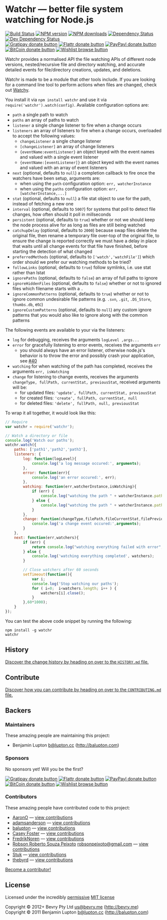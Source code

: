 # Watchr — better file system watching for Node.js

<!-- BADGES/ -->

[![Build Status](https://img.shields.io/travis/bevry/watchr/master.svg)](http://travis-ci.org/bevry/watchr "Check this project's build status on TravisCI")
[![NPM version](https://img.shields.io/npm/v/watchr.svg)](https://npmjs.org/package/watchr "View this project on NPM")
[![NPM downloads](https://img.shields.io/npm/dm/watchr.svg)](https://npmjs.org/package/watchr "View this project on NPM")
[![Dependency Status](https://img.shields.io/david/bevry/watchr.svg)](https://david-dm.org/bevry/watchr)
[![Dev Dependency Status](https://img.shields.io/david/dev/bevry/watchr.svg)](https://david-dm.org/bevry/watchr#info=devDependencies)<br/>
[![Gratipay donate button](https://img.shields.io/gratipay/bevry.svg)](https://www.gratipay.com/bevry/ "Donate weekly to this project using Gratipay")
[![Flattr donate button](https://img.shields.io/badge/flattr-donate-yellow.svg)](http://flattr.com/thing/344188/balupton-on-Flattr "Donate monthly to this project using Flattr")
[![PayPayl donate button](https://img.shields.io/badge/paypal-donate-yellow.svg)](https://www.paypal.com/cgi-bin/webscr?cmd=_s-xclick&hosted_button_id=QB8GQPZAH84N6 "Donate once-off to this project using Paypal")
[![BitCoin donate button](https://img.shields.io/badge/bitcoin-donate-yellow.svg)](https://coinbase.com/checkouts/9ef59f5479eec1d97d63382c9ebcb93a "Donate once-off to this project using BitCoin")
[![Wishlist browse button](https://img.shields.io/badge/wishlist-donate-yellow.svg)](http://amzn.com/w/2F8TXKSNAFG4V "Buy an item on our wishlist for us")

<!-- /BADGES -->


Watchr provides a normalised API the file watching APIs of different node versions, nested/recursive file and directory watching, and accurate detailed events for file/directory creations, updates, and deletions.

Watchr is made to be a module that other tools include. If you are looking for a command line tool to perform actions when files are changed, check out [Watchy](https://github.com/caseywebdev/watchy).

You install it via `npm install watchr` and use it via `require('watchr').watch(config)`. Available configuration options are:

- `path` a single path to watch
- `paths` an array of paths to watch
- `listener` a single change listener to fire when a change occurs
- `listeners` an array of listeners to fire when a change occurs, overloaded to accept the following values:
	- `changeListener` a single change listener
	- `[changeListener]` an array of change listeners
	- `{eventName:eventListener}` an object keyed with the event names and valued with a single event listener
	- `{eventName:[eventListener]}` an object keyed with the event names and valued with an array of event listeners
- `next` (optional, defaults to `null`) a completion callback to fire once the watchers have been setup, arguments are:
	- when using the `path` configuration option: `err, watcherInstance`
	- when using the `paths` configuration option: `err, [watcherInstance,...]` 
- `stat` (optional, defaults to `null`) a file stat object to use for the path, instead of fetching a new one
- `interval` (optional, defaults to `5007`) for systems that poll to detect file changes, how often should it poll in millseconds
- `persistent` (optional, defaults to `true`) whether or not we should keep the node process alive for as long as files are still being watched
- `catchupDelay` (optional, defaults to `2000`) because swap files delete the original file, then rename a temporary file over-top of the original file, to ensure the change is reported correctly we must have a delay in place that waits until all change events for that file have finished, before starting the detection of what changed
- `preferredMethods` (optional, defaults to `['watch','watchFile']`) which order should we prefer our watching methods to be tried?
- `followLinks` (optional, defaults to `true`) follow symlinks, i.e. use stat rather than lstat
- `ignorePaths` (optional, defaults to `false`) an array of full paths to ignore
- `ignoreHiddenFiles` (optional, defaults to `false`) whether or not to ignored files which filename starts with a `.`
- `ignoreCommonPatterns` (optional, defaults to `true`) whether or not to ignore common undesirable file patterns (e.g. `.svn`, `.git`, `.DS_Store`, `thumbs.db`, etc)
- `ignoreCustomPatterns` (optional, defaults to `null`) any custom ignore patterns that you would also like to ignore along with the common patterns

The following events are available to your via the listeners:

- `log` for debugging, receives the arguments `logLevel ,args...`
- `error` for gracefully listening to error events, receives the arguments `err`
	- you should always have an error listener, otherwise node.js's behavior is to throw the error and possibly crash your application, see [#40](https://github.com/bevry/watchr/issues/40)
- `watching` for when watching of the path has completed, receives the arguments `err, isWatching`
- `change` for listening to change events, receives the arguments `changeType, fullPath, currentStat, previousStat`, received arguments will be:
	- for updated files: `'update', fullPath, currentStat, previousStat`
	- for created files: `'create', fullPath, currentStat, null`
	- for deleted files: `'delete', fullPath, null, previousStat`


To wrap it all together, it would look like this:

``` javascript
// Require
var watchr = require('watchr');

// Watch a directory or file
console.log('Watch our paths');
watchr.watch({
	paths: ['path1','path2','path3'],
	listeners: {
		log: function(logLevel){
			console.log('a log message occured:', arguments);
		},
		error: function(err){
			console.log('an error occured:', err);
		},
		watching: function(err,watcherInstance,isWatching){
			if (err) {
				console.log("watching the path " + watcherInstance.path + " failed with error", err);
			} else {
				console.log("watching the path " + watcherInstance.path + " completed");
			}
		},
		change: function(changeType,filePath,fileCurrentStat,filePreviousStat){
			console.log('a change event occured:',arguments);
		}
	},
	next: function(err,watchers){
		if (err) {
			return console.log("watching everything failed with error", err);
		} else {
			console.log('watching everything completed', watchers);
		}

		// Close watchers after 60 seconds
		setTimeout(function(){
			var i;
			console.log('Stop watching our paths');
			for ( i=0;  i<watchers.length; i++ ) {
				watchers[i].close();
			}
		},60*1000);
	}
});
```

You can test the above code snippet by running the following:

```
npm install -g watchr
watchr
```


<!-- HISTORY/ -->

## History
[Discover the change history by heading on over to the `HISTORY.md` file.](https://github.com/bevry/watchr/blob/master/HISTORY.md#files)

<!-- /HISTORY -->


<!-- CONTRIBUTE/ -->

## Contribute

[Discover how you can contribute by heading on over to the `CONTRIBUTING.md` file.](https://github.com/bevry/watchr/blob/master/CONTRIBUTING.md#files)

<!-- /CONTRIBUTE -->


<!-- BACKERS/ -->

## Backers

### Maintainers

These amazing people are maintaining this project:

- Benjamin Lupton <b@lupton.cc> (http://balupton.com)

### Sponsors

No sponsors yet! Will you be the first?

[![Gratipay donate button](https://img.shields.io/gratipay/bevry.svg)](https://www.gratipay.com/bevry/ "Donate weekly to this project using Gratipay")
[![Flattr donate button](https://img.shields.io/badge/flattr-donate-yellow.svg)](http://flattr.com/thing/344188/balupton-on-Flattr "Donate monthly to this project using Flattr")
[![PayPayl donate button](https://img.shields.io/badge/paypal-donate-yellow.svg)](https://www.paypal.com/cgi-bin/webscr?cmd=_s-xclick&hosted_button_id=QB8GQPZAH84N6 "Donate once-off to this project using Paypal")
[![BitCoin donate button](https://img.shields.io/badge/bitcoin-donate-yellow.svg)](https://coinbase.com/checkouts/9ef59f5479eec1d97d63382c9ebcb93a "Donate once-off to this project using BitCoin")
[![Wishlist browse button](https://img.shields.io/badge/wishlist-donate-yellow.svg)](http://amzn.com/w/2F8TXKSNAFG4V "Buy an item on our wishlist for us")

### Contributors

These amazing people have contributed code to this project:

- [AaronO](https://github.com/AaronO) — [view contributions](https://github.com/bevry/watchr/commits?author=AaronO)
- [adamsanderson](https://github.com/adamsanderson) — [view contributions](https://github.com/bevry/watchr/commits?author=adamsanderson)
- [balupton](https://github.com/balupton) — [view contributions](https://github.com/bevry/watchr/commits?author=balupton)
- [Casey Foster](https://github.com/caseywebdev) — [view contributions](https://github.com/bevry/watchr/commits?author=caseywebdev)
- [FredrikNoren](https://github.com/FredrikNoren) — [view contributions](https://github.com/bevry/watchr/commits?author=FredrikNoren)
- [Robson Roberto Souza Peixoto](https://github.com/robsonpeixoto) <robsonpeixoto@gmail.com> — [view contributions](https://github.com/bevry/watchr/commits?author=robsonpeixoto)
- [Stuk](https://github.com/Stuk) — [view contributions](https://github.com/bevry/watchr/commits?author=Stuk)
- [thebyrd](https://github.com/thebyrd) — [view contributions](https://github.com/bevry/watchr/commits?author=thebyrd)

[Become a contributor!](https://github.com/bevry/watchr/blob/master/CONTRIBUTING.md#files)

<!-- /BACKERS -->


<!-- LICENSE/ -->

## License

Licensed under the incredibly [permissive](http://en.wikipedia.org/wiki/Permissive_free_software_licence) [MIT license](http://creativecommons.org/licenses/MIT/)

Copyright &copy; 2012+ Bevry Pty Ltd <us@bevry.me> (http://bevry.me)
<br/>Copyright &copy; 2011 Benjamin Lupton <b@lupton.cc> (http://balupton.com)

<!-- /LICENSE -->


